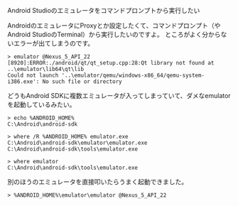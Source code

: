 Android Studioのエミュレータをコマンドプロンプトから実行したい

AndroidのエミュレータにProxyとか設定したくて、コマンドプロンプト（やAndroid StudioのTerminal）から実行したいのですよ。
ところがよく分からないエラーが出てしまうのです。

```text:エラー！
> emulator @Nexus_5_API_22
[8920]:ERROR:./android/qt/qt_setup.cpp:28:Qt library not found at ..\emulator\lib64\qt\lib
Could not launch '..\emulator/qemu/windows-x86_64/qemu-system-i386.exe': No such file or directory
```

どうもAndroid SDKに複数エミュレータが入ってしまっていて、ダメなemulatorを起動しているみたい。

```text:emulatorの場所
> echo %ANDROID_HOME%
C:\Android\android-sdk

> where /R %ANDROID_HOME% emulator.exe
C:\Android\android-sdk\emulator\emulator.exe
C:\Android\android-sdk\tools\emulator.exe

> where emulator
C:\Android\android-sdk\tools\emulator.exe
```

別のほうのエミュレータを直接叩いたらうまく起動できました。

```text:違う方を実行
> %ANDROID_HOME%\emulator\emulator @Nexus_5_API_22
```
